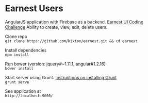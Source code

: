 # Earnest Users
AngularJS application with Firebase as a backend. [Earnest UI Coding Challenge](https://gist.github.com/alockwood05/6e7454267a1c35bc07fc) Ability to create, view, edit, delete users.

Clone repo<br>
`git clone https://github.com/kixton/earnest.git && cd earnest`

Install dependencies<br>
`npm install`

Run bower (version: jquery#~1.11.1, angular#1.2.16)<br>
`bower install`

Start server using Grunt. [Instructions on installing Grunt](http://gruntjs.com/installing-grunt)<br>
`grunt serve`

See application at<br>
`http://localhost:9000/`
